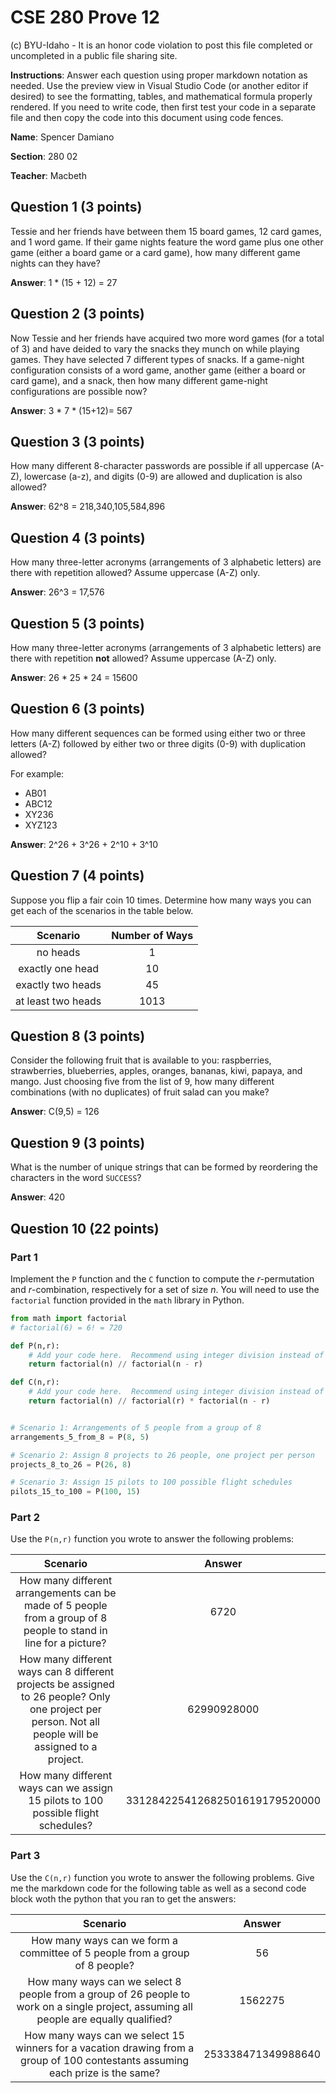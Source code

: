 # CSE 280 Prove 12

(c) BYU-Idaho - It is an honor code violation to post this
file completed or uncompleted in a public file sharing site.

**Instructions**: Answer each question using proper markdown notation as needed.  Use the preview view in Visual Studio Code (or another editor if desired) to see the formatting, tables, and mathematical formula properly rendered.  If you need to write code, then first test your code in a separate file and then copy the code into this document using code fences. 

**Name**: Spencer Damiano

**Section**: 280 02

**Teacher**: Macbeth

## Question 1 (3 points)

Tessie and her friends have between them 15 board games, 12 card games, and 1 word game.  If their game nights feature the word game plus one other game (either a board game or a card game), how many different game nights can they have?

**Answer**: 1 * (15 + 12) = 27

## Question 2 (3 points)

Now Tessie and her friends have acquired two more word games (for a total of 3) and have deided to vary the snacks they munch on while playing games.  They have selected 7 different types of snacks.  If a game-night configuration consists of a word game, another game (either a board or card game), and a snack, then how many different game-night configurations are possible now?

**Answer**: 3 * 7 * (15+12)= 567

## Question 3 (3 points)

How many different 8-character passwords are possible if all uppercase (A-Z), lowercase (a-z), and digits (0-9) are allowed and duplication is also allowed?

**Answer**: 62^8 = 218,340,105,584,896

## Question 4 (3 points)

How many three-letter acronyms (arrangements of 3 alphabetic letters) are there with repetition allowed?  Assume uppercase (A-Z) only.

**Answer**: 26^3 = 17,576

## Question 5 (3 points)

How many three-letter acronyms (arrangements of 3 alphabetic letters) are there with repetition **not** allowed?  Assume uppercase (A-Z) only.

**Answer**: 26 * 25 * 24 = 15600 

## Question 6 (3 points)

How many different sequences can be formed using either two or three letters (A-Z) followed by either two or three digits (0-9) with duplication allowed?

For example:
* AB01
* ABC12
* XY236
* XYZ123

**Answer**: 2^26 + 3^26 + 2^10 + 3^10 

## Question 7 (4 points)

Suppose you flip a fair coin 10 times.  Determine how many ways you can get each of the scenarios in the table below.

|Scenario|Number of Ways|
|:-:|:-:|
|no heads|1|
|exactly one head|10|
|exactly two heads|45|
|at least two heads|1013|

## Question 8 (3 points)

Consider the following fruit that is available to you: raspberries, strawberries, blueberries, apples, oranges, bananas, kiwi, papaya, and mango.  Just choosing five from the list of 9, how many different combinations (with no duplicates) of fruit salad can you make?

**Answer**: C(9,5) = 126

## Question 9 (3 points)

What is the number of unique strings that can be formed by reordering the characters in the word `SUCCESS`?

**Answer**: 420

## Question 10 (22 points)

### Part 1

Implement the `P` function and the `C` function to compute the $r$-permutation and $r$-combination, respectively for a set of size $n$.  You will need to use the `factorial` function provided in the `math` library in Python.

```python
from math import factorial
# factorial(6) = 6! = 720

def P(n,r):
    # Add your code here.  Recommend using integer division instead of regular division
    return factorial(n) // factorial(n - r)

def C(n,r):
    # Add your code here.  Recommend using integer division instead of regular division
    return factorial(n) // factorial(r) * factorial(n - r)


# Scenario 1: Arrangements of 5 people from a group of 8
arrangements_5_from_8 = P(8, 5)

# Scenario 2: Assign 8 projects to 26 people, one project per person
projects_8_to_26 = P(26, 8)

# Scenario 3: Assign 15 pilots to 100 possible flight schedules
pilots_15_to_100 = P(100, 15)
```

### Part 2

Use the `P(n,r)` function you wrote to answer the following problems:

|Scenario|Answer|
|:-:|:-:|
| How many different arrangements can be made of 5 people from a group of 8 people to stand in line for a picture? | 6720 |
| How many different ways can 8 different projects be assigned to 26 people?  Only one project per person.  Not all people will be assigned to a project. | 62990928000 |
| How many different ways can we assign 15 pilots to 100 possible flight schedules? | 331284225412682501619179520000 |

### Part 3

Use the `C(n,r)` function you wrote to answer the following problems. Give me the markdown code for the following table as well as a second code block woth the python that you ran to get the answers:

| Scenario | Answer |
|:-:|:-:|
| How many ways can we form a committee of 5 people from a group of 8 people? | 56 |
| How many ways can we select 8 people from a group of 26 people to work on a single project, assuming all people are equally qualified? | 1562275 |
| How many ways can we select 15 winners for a vacation drawing from a group of 100 contestants assuming each prize is the same? | 253338471349988640 |


